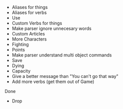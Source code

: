 * Aliases for things
* Aliases for verbs
* Use
* Custom Verbs for things
* Make parser ignore unnecesary words
* Custom Articles
* More Characters
* Fighting
* Points
* Make parser understand multi object commands
* Save
* Dying
* Capacity
* Give a better message than "You can't go that way"
* Add more verbs (get them out of Game)

Done
+ Drop